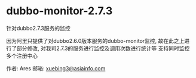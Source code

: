 # dubbo-monitor-2.7.3
针对dubbo2.7.3服务的监控

因为阿里只提供了对dubbo2.6.0版本服务的dubbo-monitor监控, 故在此之上进行了部分修改, 对我司2.7.3的服务进行监控及调用次数进行统计等
支持同时监控多个注册中心

作者: Ares
邮箱: xuebing3@asiainfo.com
